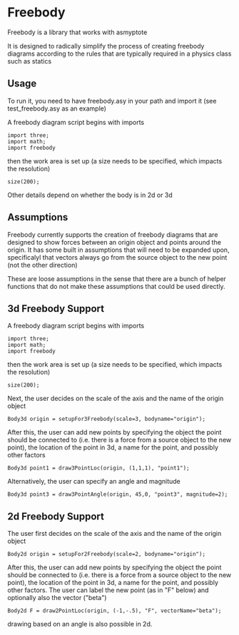 # Freebody 

Freebody is a library that works with asmyptote

It is designed to radically simplify the process of creating freebody diagrams according to the rules that are typically required in a physics class such as statics

## Usage
To run it, you need to have freebody.asy in your path and import it (see test_freebody.asy as an example)

A freebody diagram script begins with imports

```asymptote
import three;
import math;
import freebody
```

then the work area is set up (a size needs to be specified, which impacts the resolution)

```asmyptote
size(200);
```

Other details depend on whether the body is in 2d or 3d

## Assumptions

Freebody currently supports the creation of freebody diagrams that are designed to show forces between an origin object and points around the origin. It has some built in assumptions that will need to be expanded upon, specificalyl that vectors always go from the source object to the new point (not the other direction)

These are loose assumptions in the sense that there are a bunch of helper functions that do not make these assumptions that could be used directly.

## 3d Freebody Support
A freebody diagram script begins with imports

```asymptote
import three;
import math;
import freebody
```

then the work area is set up (a size needs to be specified, which impacts the resolution)

```asmyptote
size(200);
```

Next, the user decides on the scale of the axis and the name of the origin object

```asmyptote
Body3d origin = setupFor3Freebody(scale=3, bodyname="origin");
```

After this, the user can add new points by specifying the object the point should be connected to (i.e. there is a force from a source object to the new point), the location of the point in 3d, a name for the point, and possibly other factors

```asymptote
Body3d point1 = draw3PointLoc(origin, (1,1,1), "point1");
```

Alternatively, the user can specify an angle and magnitude 

```asymptote
Body3d point3 = draw3PointAngle(origin, 45,0, "point3", magnitude=2);
```

## 2d Freebody Support
The user first decides on the scale of the axis and the name of the origin object

```asmyptote
Body2d origin = setupFor2Freebody(scale=2, bodyname="origin");
```

After this, the user can add new points by specifying the object the point should be connected to (i.e. there is a force from a source object to the new point), the location of the point in 3d, a name for the point, and possibly other factors. The user can label the new point (as in "F" below) and optionally also the vector ("beta")

```asymptote
Body2d F = draw2PointLoc(origin, (-1,-.5), "F", vectorName="beta");
```

drawing based on an angle is also possible in 2d.



